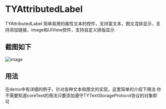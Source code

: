 # TYAttributedLabel
TYAttributedLabel 简单易用的属性文本的控件，支持富文本，图文混排显示，支持添加链接，image和UIView控件，支持自定义排版显示

## 截图如下
![image](https://raw.githubusercontent.com/12207480/TYAttributedLabel/master/screenshot/TYAtrributedLabelDemo.gif)

## 用法
 在demo中有详细的例子，针对各种文本和图文的实现，这里简单的介绍下用法
 你不需要知道coreText的用法只要添加遵守TYTextStorageProtocol协议的对象即可
    
